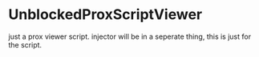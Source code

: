 # UnblockedProxScriptViewer
just a prox viewer script. injector will be in a seperate thing, this is just for the script.
